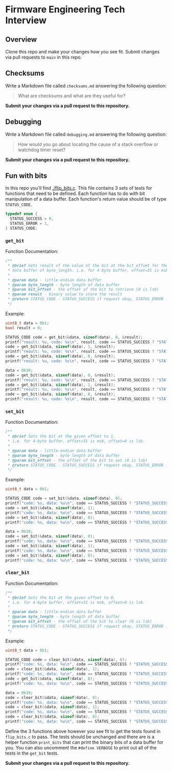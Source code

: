# Firmware Engineering Tech Interview

## Overview

Clone this repo and make your changes how you see fit. Submit changes via pull requests to `main` in this repo.

## Checksums

Write a Markdown file called `checksums.md` answering the following question:

> What are checksums and what are they useful for?

__Submit your changes via a pull request to this repository.__

## Debugging

Write a Markdown file called `debugging.md` answering the following question:

> How would you go about locating the cause of a stack overflow or watchdog timer reset?

__Submit your changes via a pull request to this repository.__

## Fun with bits

In this repo you'll find [./flip_bits.c](./flip_bits.c). This file contains 3 sets of tests for functions that need to be defined. Each function has to do with bit manipulation of a data buffer. Each function's return value should be of type `STATUS_CODE`.

```c
typedef enum {
  STATUS_SUCCESS = 0,
  STATUS_ERROR = 1,
} STATUS_CODE;
```

### `get_bit`

Function Documentation:

```c
/**
 * @brief Gets result of the value of the bit at the bit_offset for the given
 * data buffer of byte_length. i.e. for 4-byte buffer, offset=31 is msb, offset=0 is lsb.
 * 
 * @param data - little-endian data buffer
 * @param byte_length - byte length of data buffer
 * @param bit_offset - the offset of the bit to retrieve (0 is lsb)
 * @param result - binary value to store the result
 * @return STATUS_CODE - STATUS_SUCCESS if request okay, STATUS_ERROR if out of bounds request
 */
```

Example:

```c
uint8_t data = 0b1;
bool result = 0;

STATUS_CODE code = get_bit(&data, sizeof(data), 0, &result);
printf("result: %u, code: %s\n", result, code == STATUS_SUCCESS ? "STATUS_SUCCESS" : "STATUS_ERROR"); // result=1, code == STATUS_SUCCESS
code = get_bit(&data, sizeof(data), 1, &result);
printf("result: %u, code: %s\n", result, code == STATUS_SUCCESS ? "STATUS_SUCCESS" : "STATUS_ERROR"); // result=0, code == STATUS_SUCCESS
code = get_bit(&data, sizeof(data), 8, &result);
printf("result: %u, code: %s\n", result, code == STATUS_SUCCESS ? "STATUS_SUCCESS" : "STATUS_ERROR"); // result=0 (unchanged), code == STATUS_ERROR

data = 0b10;
code = get_bit(&data, sizeof(data), 0, &result);
printf("result: %u, code: %s\n", result, code == STATUS_SUCCESS ? "STATUS_SUCCESS" : "STATUS_ERROR"); // result=0, code == STATUS_SUCCESS
code = get_bit(&data, sizeof(data), 1, &result);
printf("result: %u, code: %s\n", result, code == STATUS_SUCCESS ? "STATUS_SUCCESS" : "STATUS_ERROR"); // result=1, code == STATUS_SUCCESS
code = get_bit(&data, sizeof(data), 8, &result);
printf("result: %u, code: %s\n", result, code == STATUS_SUCCESS ? "STATUS_SUCCESS" : "STATUS_ERROR"); // result=1 (unchanged), code == STATUS_ERROR
```

### `set_bit`

Function Documentation:

```c
/**
 * @brief Sets the bit at the given offset to 1.
 * i.e. for 4-byte buffer, offset=31 is msb, offset=0 is lsb.
 * 
 * @param data - little-endian data buffer
 * @param byte_length - byte length of data buffer
 * @param bit_offset - the offset of the bit to set (0 is lsb)
 * @return STATUS_CODE - STATUS_SUCCESS if request okay, STATUS_ERROR if out of bounds request
 */
```

Example:

```c
uint8_t data = 0b1;

STATUS_CODE code = set_bit(&data, sizeof(data), 0);
printf("code: %s, data: %u\n", code == STATUS_SUCCESS ? "STATUS_SUCCESS" : "STATUS_ERROR", data); // code == STATUS_SUCCESS, data=1
code = set_bit(&data, sizeof(data), 1);
printf("code: %s, data: %u\n", code == STATUS_SUCCESS ? "STATUS_SUCCESS" : "STATUS_ERROR", data); // code == STATUS_SUCCESS, data=3
code = set_bit(&data, sizeof(data), 8);
printf("code: %s, data: %u\n", code == STATUS_SUCCESS ? "STATUS_SUCCESS" : "STATUS_ERROR", data); // code == STATUS_ERROR, data=3 (unchanged)

data = 0b10;
code = set_bit(&data, sizeof(data), 0);
printf("code: %s, data: %u\n", code == STATUS_SUCCESS ? "STATUS_SUCCESS" : "STATUS_ERROR", data); // code == STATUS_SUCCESS, data=3
code = set_bit(&data, sizeof(data), 1);
printf("code: %s, data: %u\n", code == STATUS_SUCCESS ? "STATUS_SUCCESS" : "STATUS_ERROR", data); // code == STATUS_SUCCESS, data=3
code = set_bit(&data, sizeof(data), 8);
printf("code: %s, data: %u\n", code == STATUS_SUCCESS ? "STATUS_SUCCESS" : "STATUS_ERROR", data); // code == STATUS_ERROR, data=3 (unchanged)
```

### `clear_bit`

Function Documentation:

```c
/**
 * @brief Sets the bit at the given offset to 0.
 * i.e. for 4-byte buffer, offset=31 is msb, offset=0 is lsb.
 * 
 * @param data - little-endian data buffer
 * @param byte_length - byte length of data buffer
 * @param bit_offset - the offset of the bit to clear (0 is lsb)
 * @return STATUS_CODE - STATUS_SUCCESS if request okay, STATUS_ERROR if out of bounds request
 */
```

Example:

```c
uint8_t data = 0b1;

STATUS_CODE code = clear_bit(&data, sizeof(data), 0);
printf("code: %s, data: %u\n", code == STATUS_SUCCESS ? "STATUS_SUCCESS" : "STATUS_ERROR", data); // code == STATUS_SUCCESS, data=0
code = clear_bit(&data, sizeof(data), 1);
printf("code: %s, data: %u\n", code == STATUS_SUCCESS ? "STATUS_SUCCESS" : "STATUS_ERROR", data); // code == STATUS_SUCCESS, data=0
code = get_bit(&data, sizeof(data), 8);
printf("code: %s, data: %u\n", code == STATUS_SUCCESS ? "STATUS_SUCCESS" : "STATUS_ERROR", data); // code == STATUS_ERROR, data=0 (unchanged)

data = 0b10;
code = clear_bit(&data, sizeof(data), 0);
printf("code: %s, data: %u\n", code == STATUS_SUCCESS ? "STATUS_SUCCESS" : "STATUS_ERROR", data); // code == STATUS_SUCCESS, data=2
code = clear_bit(&data, sizeof(data), 1);
printf("code: %s, data: %u\n", code == STATUS_SUCCESS ? "STATUS_SUCCESS" : "STATUS_ERROR", data); // code == STATUS_SUCCESS, data=0
code = clear_bit(&data, sizeof(data), 8);
printf("code: %s, data: %u\n", code == STATUS_SUCCESS ? "STATUS_SUCCESS" : "STATUS_ERROR", data); // code == STATUS_ERROR, data=0 (unchanged)
```

Define the 3 functions above however you see fit to get the tests found in `flip_bits.c` to pass. The tests should be unchanged and there are is a helper function `print_bits` that can print the binary bits of a data buffer for you. You can also uncomment the `#define VERBOSE` to print out all of the tests in the `get_bit` tests.

__Submit your changes via a pull request to this repository.__
